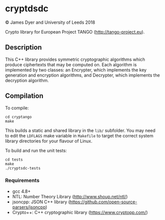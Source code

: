 # cryptdsdc
&copy; James Dyer and University of Leeds 2018

Crypto library for European Project TANGO (http://tango-project.eu).

## Description
This C++ library provides symmetric cryptographic algorithms which produce ciphertexts that may be computed on. Each algorithm is implemented by two classes: an Encrypter, which implements the key generation and encryption algorithms, and Decrypter, which implements the decryption algorithm.

## Compilation
To compile:

```shell
cd cryptango
make
```
This builds a static and shared library in the `lib/` subfolder. You may need to edit the `LDFLAGS` make variable in `Makefile` to target the correct system library directories for your flavour of Linux.

To build and run the unit tests:
```shell
cd tests
make
./cryptsdc-tests
```
### Requirements
- gcc 4.8+ 
- NTL: Number Theory Library (http://www.shoup.net/ntl/)
- jsoncpp: JSON C++ library (https://github.com/open-source-parsers/jsoncpp)
- Crypto++: C++ cryptographic library (https://www.cryptopp.com/)
